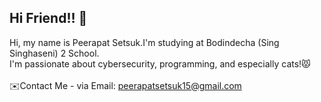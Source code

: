 ## Hi Friend!! 👋

Hi, my name is Peerapat Setsuk.I'm studying at Bodindecha (Sing Singhaseni) 2 School.<br>
I'm passionate about cybersecurity, programming, and especially cats!😾<br><br>
✉️Contact Me - via Email: peerapatsetsuk15@gmail.com

<!--a
**SCIERke/SCIERke** is a ✨ _special_ ✨ repository because its `README.md` (this file) appears on your GitHub profile.

Here are some ideas to get you started:

- 🔭 I’m currently working on ...
- 🌱 I’m currently learning ...
- 👯 I’m looking to collaborate on ...
- 🤔 I’m looking for help with ...
- 💬 Ask me about ...
- 📫 How to reach me: ...
- 😄 Pronouns: ...
- ⚡ Fun fact: ...
-->
